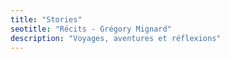 ```yaml
---
title: "Stories"
seotitle: "Récits - Grégory Mignard"
description: "Voyages, aventures et réflexions"
---
```

